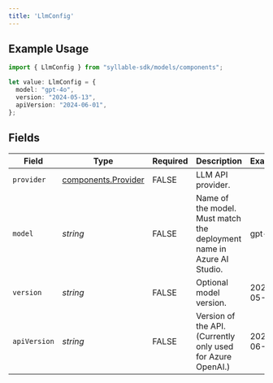 ```yaml
---
title: 'LlmConfig'
---
```


## Example Usage

```typescript
import { LlmConfig } from "syllable-sdk/models/components";

let value: LlmConfig = {
  model: "gpt-4o",
  version: "2024-05-13",
  apiVersion: "2024-06-01",
};
```

## Fields

| Field                                                                 | Type                                                                  | Required                                                              | Description                                                           | Example                                                               |
| --------------------------------------------------------------------- | --------------------------------------------------------------------- | --------------------------------------------------------------------- | --------------------------------------------------------------------- | --------------------------------------------------------------------- |
| `provider`                                                            | [components.Provider](/sdk-docs/models/components/provider)            | FALSE                                                    | LLM API provider.                                                     |                                                                       |
| `model`                                                               | *string*                                                              | FALSE                                                    | Name of the model. Must match the deployment name in Azure AI Studio. | gpt-4o                                                                |
| `version`                                                             | *string*                                                              | FALSE                                                    | Optional model version.                                               | 2024-05-13                                                            |
| `apiVersion`                                                          | *string*                                                              | FALSE                                                    | Version of the API. (Currently only used for Azure OpenAI.)           | 2024-06-01                                                            |
